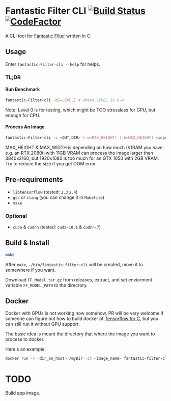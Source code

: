 # Fantastic Filter CLI [![Build Status](https://travis-ci.com/ray1422/Fantastic-Filter-CLI.svg?branch=master)](https://travis-ci.com/ray1422/Fantastic-Filter-CLI) [![CodeFactor](https://www.codefactor.io/repository/github/ray1422/fantastic-filter-cli/badge)](https://www.codefactor.io/repository/github/ray1422/fantastic-filter-cli)
A CLI tool for [Fantastic Filter](https://ray-fish.me/Fantastic-Filter-Professional-Plus) written in C.

## Usage
Enter `fantastic-Filter-cli --help` for helps.
### TL;DR
#### Run Benchmark
```bash
fantastic-Filter-cli -b[=LEVEL] # where LEVEL is 0-4
```
Note: Level 0 is for testing, which might be TOO stressless for GPU, but enough for CPU.

#### Process An Image
```bash
fantastic-Filter-cli -o <OUT_DIR> [-w=MAX_HEIGHT] [-h=MAX_HEIGHT] <input_files...>
```
MAX_HEIGHT & MAX_WIDTH is depending on how much (V)RAM you have. e.g. an RTX 2080ti with 11GB VRAM can process the image larger than 3840x2160, but 1920x1080 is too much for an GTX 1050 with 2GB VRAM. Try to reduce the size if you get <span title="Out of Memory">OOM</span> error.
## Pre-requirements
- `libtensorflow` (tested: `2.3` `2.4`)
- `gcc` or `clang` (you can change it in `Makefile`)
- `make`
### Optional
- `cuda` & `cudnn` (tested: `cuda-10.1` & `cudnn-7`)


## Build & Install
```bash
make
```
After `make`, `./bin/fantastic-filter-cli` will be created, move it to somewhere if you want.

Download `FF_Model.tar.gz` from releases, extract, and set enviorment variable `FF_MODEL_PATH` to the direcrory.

## Docker
Docker with GPUs is not working now somehow, PR will be very welcome if someone can figure out how to build docker of [Tensorflow for C](https://www.tensorflow.org/install/lang_c), but you can still run it without GPU support.

The basic idea is mount the directory that where the image you want to process to docker.

Here's an example:
```bash
docker run -v <dir_on_host>:/myDir -it <image_name> fantastic-filter-cli tmp -o /myDir <filename>
```

# TODO
Build app image.
